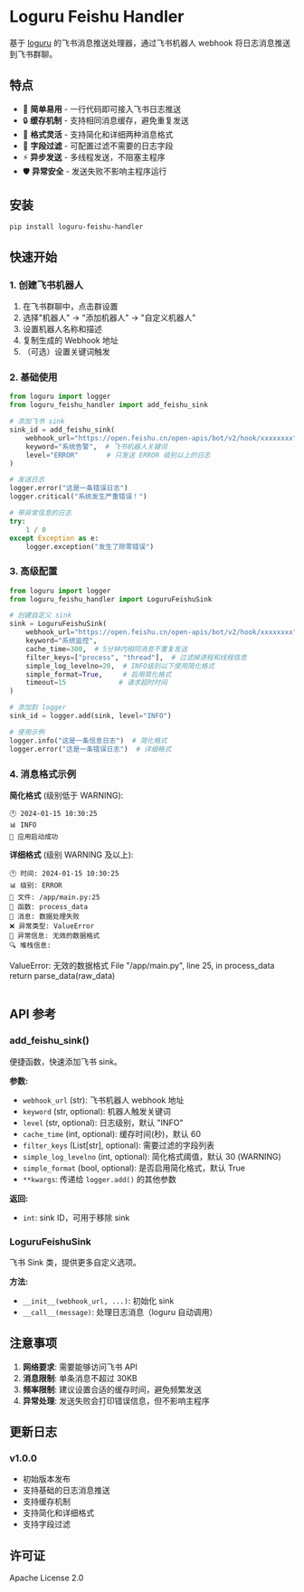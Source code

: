# Loguru Feishu Handler

基于 [loguru](https://github.com/Delgan/loguru) 的飞书消息推送处理器，通过飞书机器人 webhook 将日志消息推送到飞书群聊。

## 特点

- 🚀 **简单易用** - 一行代码即可接入飞书日志推送
- 🔒 **缓存机制** - 支持相同消息缓存，避免重复发送
- 🎨 **格式灵活** - 支持简化和详细两种消息格式
- 🔧 **字段过滤** - 可配置过滤不需要的日志字段
- ⚡ **异步发送** - 多线程发送，不阻塞主程序
- 🛡️ **异常安全** - 发送失败不影响主程序运行

## 安装

```bash
pip install loguru-feishu-handler
```

## 快速开始

### 1. 创建飞书机器人

1. 在飞书群聊中，点击群设置
2. 选择"机器人" -> "添加机器人" -> "自定义机器人"
3. 设置机器人名称和描述
4. 复制生成的 Webhook 地址
5. （可选）设置关键词触发

### 2. 基础使用

```python
from loguru import logger
from loguru_feishu_handler import add_feishu_sink

# 添加飞书 sink
sink_id = add_feishu_sink(
    webhook_url="https://open.feishu.cn/open-apis/bot/v2/hook/xxxxxxxx",
    keyword="系统告警",  # 飞书机器人关键词
    level="ERROR"       # 只发送 ERROR 级别以上的日志
)

# 发送日志
logger.error("这是一条错误日志")
logger.critical("系统发生严重错误！")

# 带异常信息的日志
try:
    1 / 0
except Exception as e:
    logger.exception("发生了除零错误")
```

### 3. 高级配置

```python
from loguru import logger
from loguru_feishu_handler import LoguruFeishuSink

# 创建自定义 sink
sink = LoguruFeishuSink(
    webhook_url="https://open.feishu.cn/open-apis/bot/v2/hook/xxxxxxxx",
    keyword="系统监控",
    cache_time=300,  # 5分钟内相同消息不重复发送
    filter_keys=["process", "thread"],  # 过滤掉进程和线程信息
    simple_log_levelno=20,  # INFO级别以下使用简化格式
    simple_format=True,     # 启用简化格式
    timeout=15             # 请求超时时间
)

# 添加到 logger
sink_id = logger.add(sink, level="INFO")

# 使用示例
logger.info("这是一条信息日志")  # 简化格式
logger.error("这是一条错误日志")  # 详细格式
```

### 4. 消息格式示例

**简化格式** (级别低于 WARNING):
```
🕐 2024-01-15 10:30:25
📊 INFO
📝 应用启动成功
```

**详细格式** (级别 WARNING 及以上):
```
🕐 时间: 2024-01-15 10:30:25
📊 级别: ERROR
📁 文件: /app/main.py:25
🔧 函数: process_data
📝 消息: 数据处理失败
❌ 异常类型: ValueError
💬 异常信息: 无效的数据格式
🔍 堆栈信息:
```
ValueError: 无效的数据格式
  File "/app/main.py", line 25, in process_data
    return parse_data(raw_data)
```
```

## API 参考

### add_feishu_sink()

便捷函数，快速添加飞书 sink。

**参数:**
- `webhook_url` (str): 飞书机器人 webhook 地址
- `keyword` (str, optional): 机器人触发关键词
- `level` (str, optional): 日志级别，默认 "INFO"
- `cache_time` (int, optional): 缓存时间(秒)，默认 60
- `filter_keys` (List[str], optional): 需要过滤的字段列表
- `simple_log_levelno` (int, optional): 简化格式阈值，默认 30 (WARNING)
- `simple_format` (bool, optional): 是否启用简化格式，默认 True
- `**kwargs`: 传递给 `logger.add()` 的其他参数

**返回:**
- `int`: sink ID，可用于移除 sink

### LoguruFeishuSink

飞书 Sink 类，提供更多自定义选项。

**方法:**
- `__init__(webhook_url, ...)`: 初始化 sink
- `__call__(message)`: 处理日志消息（loguru 自动调用）

## 注意事项

1. **网络要求**: 需要能够访问飞书 API
2. **消息限制**: 单条消息不超过 30KB
3. **频率限制**: 建议设置合适的缓存时间，避免频繁发送
4. **异常处理**: 发送失败会打印错误信息，但不影响主程序

## 更新日志

### v1.0.0
- 初始版本发布
- 支持基础的日志消息推送
- 支持缓存机制
- 支持简化和详细格式
- 支持字段过滤

## 许可证

Apache License 2.0 